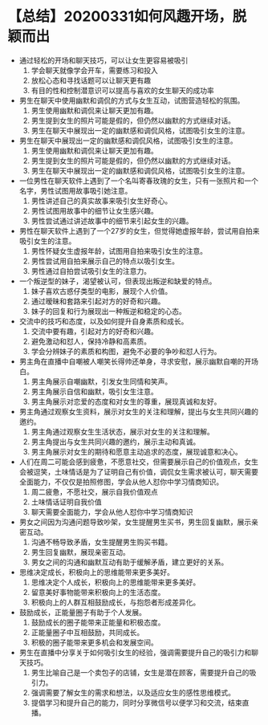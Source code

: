 # 【总结】20200331如何风趣开场，脱颖而出

-   通过轻松的开场和聊天技巧，可以让女生更容易被吸引
    1.  学会聊天就像学会开车，需要练习和投入
    2.  放松心态和寻找话题可以让聊天更有趣
    3.  有目的性和控制潜意识可以提高与喜欢的女生聊天的成功率
-   男生在聊天中使用幽默和调侃的方式与女生互动，试图营造轻松的氛围。
    1.  男生使用幽默和调侃来让聊天更加有趣。
    2.  男生提到女生的照片可能是假的，但仍然以幽默的方式继续对话。
    3.  男生在聊天中展现出一定的幽默感和调侃风格，试图吸引女生的注意。
-   男生在聊天中展现出一定的幽默感和调侃风格，试图吸引女生的注意。
    1.  男生使用幽默和调侃来让聊天更加有趣。
    2.  男生提到女生的照片可能是假的，但仍然以幽默的方式继续对话。
    3.  男生在聊天中展现出一定的幽默感和调侃风格，试图吸引女生的注意。
-   一位男性在聊天软件上遇到了一个名叫寄春玫瑰的女生，只有一张照片和一个名字，男性试图用故事吸引她注意。
    1.  男性讲述自己的真实故事来吸引女生好奇心。
    2.  男性试图用故事中的细节让女生感兴趣。
    3.  男性尝试通过讲述故事中的细节来引起女生的兴趣。
-   男性在聊天软件上遇到了一个27岁的女生，但觉得她虚报年龄，尝试用自拍来吸引女生的注意。
    1.  男性怀疑女生虚报年龄，试图用自拍来吸引女生的注意。
    2.  男性尝试用自拍来展示自己的特点以吸引女生。
    3.  男性通过自拍尝试吸引女生的注意力。
-   一个叛逆型的妹子，渴望被认可，但表现出叛逆和缺爱的特点。
    1.  妹子喜欢古惑仔类型的电影，展现个人价值。
    2.  通过暧昧和套路来引起对方的好奇和兴趣。
    3.  妹子的回复和行为展现出一种叛逆和稳定的心态。
-   交流中的技巧和态度，以及如何提升自身素质和成长。
    1.  交流中要有趣，引起对方的好奇和兴趣。
    2.  避免激动和怼人，保持冷静和高素质。
    3.  学会分辨妹子的素质和构图，避免不必要的争吵和怼人行为。
-   男主角在直播中自嘲被人嘲笑长得帅还单身，寻求安慰，展示幽默自嘲的开场白。
    1.  男主角展示自嘲幽默，引发女生同情和笑声。
    2.  男主角展示自信和幽默，吸引女生注意。
    3.  男主角展示对恋爱的态度和对女生的尊重，展现真诚和友好。
-   男主角通过观察女生资料，展示对女生的关注和理解，提出与女生共同兴趣的邀约。
    1.  男主角通过观察女生生活状态，展示对女生的关注和理解。
    2.  男主角提出与女生共同兴趣的邀约，展示主动和真诚。
    3.  男主角展示对女生的期待和愿意主动追求的态度，展现诚意和决心。
-   人们在周二可能会感到疲惫，不愿意社交，但需要展示自己的价值观点，女生会被逗笑，土味情话是为了证明自己有价值，调侃女生需求被认可，聊天需要全面能力，不仅仅是拍照修图，学会从他人怼你中学习情商知识。 
    1.  周二疲惫，不愿社交，展示自我价值观点
    2.  土味情话证明自我价值
    3.  聊天需要全面能力，学会从他人怼你中学习情商知识
-   男女之间因为沟通问题导致吵架，女生提醒男生买书，男生回复幽默，展示亲密互动。
    1.  沟通不畅导致矛盾，女生提醒男生购买书籍。
    2.  男生回复幽默，展现亲密互动。
    3.  男女之间的沟通和幽默互动有助于缓解矛盾，建立更好的关系。
-   思维决定成长，积极向上的思维能带来更多美好。
    1.  思维决定个人成长，积极向上的思维能带来更多美好。
    2.  留意美好事物能带来积极向上的生活态度。
    3.  积极向上的人群互相鼓励成长，与抱怨者形成差异化。
-   鼓励成长，正能量圈子有助于个人发展。
    1.  鼓励成长的圈子能带来正能量和积极态度。
    2.  正能量圈子中互相鼓励，共同成长。
    3.  积极的圈子能带来更多机会和发展空间。
-   男生在直播中分享关于如何吸引女生的经验，强调需要提升自己的吸引力和聊天技巧。
    1.  男生比喻自己是一个卖包子的店铺，女生是潜在顾客，需要提升自己的吸引力。
    2.  强调需要了解女生的需求和想法，以及适应女生的感性思维模式。
    3.  提倡学习和提升自己的能力，同时分享微信号以便学习和交流，结束直播。